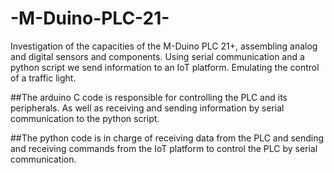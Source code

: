 # -M-Duino-PLC-21-
Investigation of the capacities of the M-Duino PLC 21+, assembling analog and digital sensors and components. Using serial communication and a python script we send information to an IoT platform. Emulating the control of a traffic light.


##The arduino C code is responsible for controlling the PLC and its peripherals. As well as receiving and sending information by serial communication to the python script.

##The python code is in charge of receiving data from the PLC and sending and receiving commands from the IoT platform to control the PLC by serial communication.
